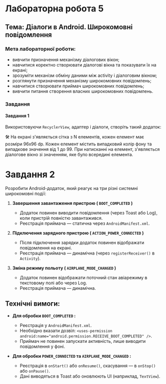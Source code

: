 # Лабораторна робота 5

## Тема: Діалоги в Android. Широкомовні повідомлення

### Мета лабораторної роботи:

* вивчити призначення механізму діалогових вікон;
* навчитися коректно створювати діалогові вікна та показувати їх на екрані;
* зрозуміти механізм обміну даними між activity і діалоговим вікном;
* розглянути призначення механізму широкомовних повідомлень;
* навчитися створювати приймач широкомовних повідомлень;
* вивчити питання створення власних широкомовних повідомлень.

### Завдання

#### Завдання 1
Використовуючи `RecyclerView`, адаптер і діалоги, створіть такий додаток:

🛠️ На екрані з'являється сітка з N елементів, кожен елемент має розміри 96x96 dp.
Кожен елемент містить випадковий колір фону та випадкове значення від 1 до 99.
При натисканні на елемент, з'являється діалогове вікно зі значенням, яке було всередині елемента.

# Завдання 2

Розробити Android-додаток, який реагує на три різні системні широкомовні події:

1.  **Завершення завантаження пристрою ( `BOOT_COMPLETED` )**
    * Додаток повинен виводити повідомлення (через Toast або Log), коли пристрій повністю завантажився.
    * Реєстрація приймача — статична через `AndroidManifest.xml`.

2.  **Підключення зарядного пристрою ( `ACTION_POWER_CONNECTED` )**
    * Після підключення зарядки додаток повинен відображати повідомлення на екрані.
    * Реєстрація приймача — динамічна (через `registerReceiver()` в `Activity`).

3.  **Зміна режиму польоту ( `AIRPLANE_MODE_CHANGED` )**
    * Додаток повинен відображати поточний стан авіарежиму в текстовому полі або через Log.
    * Реєстрація приймача — динамічна.

## Технічні вимоги:

* **Для обробки `BOOT_COMPLETED` :**
    * Реєстрація у `AndroidManifest.xml`.
    * Необхідно вказати дозвіл: `<uses-permission android:name="android.permission.RECEIVE_BOOT_COMPLETED" />`.
    * Приймач не повинен запускати активність, лише виводити повідомлення у фоні.

* **Для обробки `POWER_CONNECTED` та `AIRPLANE_MODE_CHANGED` :**
    * Реєстрація в `onStart()` або `onResume()`, скасування — в `onStop()` або `onPause()`.
    * Дані виводяться в Toast або оновлюють UI (наприклад, `TextView`).
